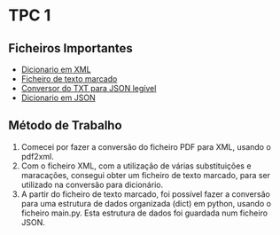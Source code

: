 # TPC 1
## Ficheiros Importantes
* [Dicionario em XML](medicina.xml)
* [Ficheiro de texto marcado](output.txt)
* [Conversor do TXT para JSON legível](main.py)
* [Dicionario em JSON](final.json)

## Método de Trabalho
1. Comecei por fazer a conversão do ficheiro PDF para XML, usando o pdf2xml.
2. Com o ficheiro XML, com a utilização de várias substituições e maracações, consegui obter um ficheiro de texto marcado, para ser utilizado na conversão para dicionário.
3. A partir do ficheiro de texto marcado, foi possível fazer a conversão para uma estrutura de dados organizada (dict) em python, usando o ficheiro main.py. Esta estrutura de dados foi guardada num ficheiro JSON.
